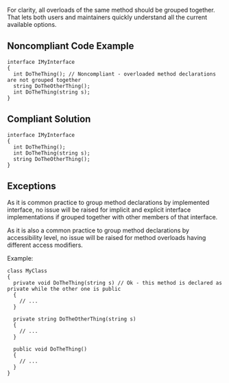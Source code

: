 For clarity, all overloads of the same method should be grouped together. That lets both users and maintainers quickly understand all the current available options.
 
## Noncompliant Code Example

    interface IMyInterface
    {
      int DoTheThing(); // Noncompliant - overloaded method declarations are not grouped together
      string DoTheOtherThing();
      int DoTheThing(string s);
    }

## Compliant Solution

    interface IMyInterface
    {
      int DoTheThing();
      int DoTheThing(string s);
      string DoTheOtherThing();
    }

## Exceptions
 
As it is common practice to group method declarations by implemented interface, no issue will be raised for implicit and explicit interface implementations if grouped together with other members of that interface.
 
As it is also a common practice to group method declarations by accessibility level, no issue will be raised for method overloads having different access modifiers.
 
Example:

    class MyClass
    {
      private void DoTheThing(string s) // Ok - this method is declared as private while the other one is public
      {
        // ...
      }
    
      private string DoTheOtherThing(string s)
      {
        // ...
      }
    
      public void DoTheThing()
      {
        // ...
      }
    }